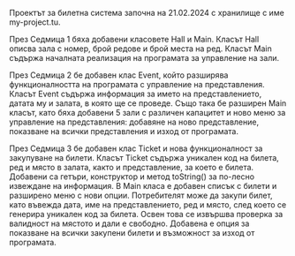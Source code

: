Проектът за билетна система започна на 21.02.2024 с хранилище с име my-project.tu.

През Седмица 1 бяха добавени класовете Hall и Main. Класът Hall описва зала с номер, брой редове и брой места на ред. Класът Main съдържа началната реализация на програмата за управление на зали.

През Седмица 2 бе добавен клас Event, който разширява функционалността на програмата с управление на представления. Класът Event съдържа информация за името на представлението, датата му и залата, в която ще се проведе. Също така бе разширен Main класът, като бяха добавени 5 зали с различен капацитет и ново меню за управление на представления: добавяне на ново представление, показване на всички представления и изход от програмата.

През Седмица 3 бе добавен клас Ticket и нова функционалност за закупуване на билети. Класът Ticket съдържа уникален код на билета, ред и място в залата, както и представление, за което е билета. Добавени са гетъри, конструктор и метод toString() за по-лесно извеждане на информация. В Main класа е добавен списък с билети и разширено меню с нови опции. Потребителят може да закупи билет, като въвежда дата, име на представлението, ред и място, след което се генерира уникален код за билета. Освен това се извършва проверка за валидност на мястото и дали е свободно. Добавена е опция за показване на всички закупени билети и възможност за изход от програмата.
